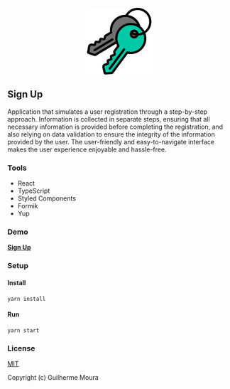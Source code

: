 <p align="center">
  <img
		style="object: contain; height: 150px"
		src="https://raw.githubusercontent.com/glhrmoura/sign-up/main/src/static/images/logo.png"
	/>
</p>

## Sign Up

Application that simulates a user registration through a step-by-step approach. Information is collected in separate steps, ensuring that all necessary information is provided before completing the registration, and also relying on data validation to ensure the integrity of the information provided by the user. The user-friendly and easy-to-navigate interface makes the user experience enjoyable and hassle-free.

### Tools

- React
- TypeScript
- Styled Components
- Formik
- Yup

### Demo

[**Sign Up**](https://capable-kulfi-3d8c43.netlify.app)

### Setup

#### Install

```
yarn install
```

#### Run

```
yarn start
```

### License

[MIT](https://github.com/glhrmoura/sign-up/blob/main/LICENSE)

Copyright (c) Guilherme Moura
